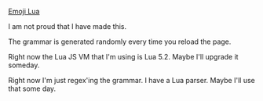 <a href='http://christopheremoore.net/emoji-lua'>Emoji Lua</a>

I am not proud that I have made this.

The grammar is generated randomly every time you reload the page.

Right now the Lua JS VM that I'm using is Lua 5.2.  Maybe I'll upgrade it someday.

Right now I'm just regex'ing the grammar.  I have a Lua parser.  Maybe I'll use that some day.
